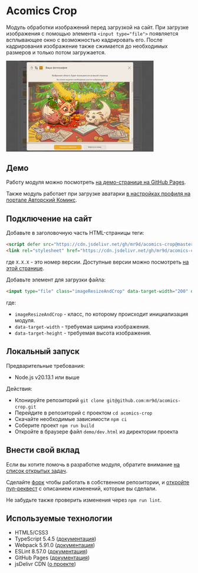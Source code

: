 # Acomics Crop

Модуль обработки изображений перед загрузкой на сайт. При загрузке изображения с помощью элемента `<input type="file">` появляется всплывающее окно с возможностью кадрировать его. После кадрирования изображение также сжимается до необходимых размеров и только потом загружается.

<img src="/demo/screenshot.jpg" width="400">

## Демо

Работу модуля можно посмотреть [на демо-странице на GitHub Pages](https://mr9d.github.io/acomics-crop/demo/prod.html).

Также модуль работает при загрузке аватарки [в настройках профиля на портале Авторский Комикс](https://acomics.ru/settings/profile).

## Подключение на сайт

Добавьте в заголовочную часть HTML-страницы теги:

```html
<script defer src="https://cdn.jsdelivr.net/gh/mr9d/acomics-crop@master/versions/X.X.X/bundle.js"></script>
<link rel="stylesheet" href="https://cdn.jsdelivr.net/gh/mr9d/acomics-crop@master/versions/X.X.X/bundle.css">
```

где `X.X.X` - это номер версии. Доступные версии можно посмотреть [на этой странице](https://github.com/mr9d/acomics-crop/tree/master/versions).

Добавьте элемент для загрузки файла:

```html
<input type="file" class="imageResizeAndCrop" data-target-width="200" data-target-height="200">
```

где:
* `imageResizeAndCrop` - класс, по которому происходит инициализация модуля.
* `data-target-width` - требуемая ширина изображения.
* `data-target-height` - требуемая высота изображения.

## Локальный запуск

Предварительные требования:

* Node.js v20.13.1 или выше

Действия:

* Клонируйте репозиторий `git clone git@github.com:mr9d/acomics-crop.git`
* Перейдите в репозиторий с проектом `cd acomics-crop`
* Скачайте необходимые зависимости `npm ci`
* Соберите проект `npm run build`
* Откройте в браузере файл `demo/dev.html` из директории проекта

## Внести свой вклад

Если вы хотите помочь в разработке модуля, обратите внимание [на список открытых задач](https://github.com/mr9d/acomics-crop/issues).

Сделайте [форк](https://docs.github.com/en/pull-requests/collaborating-with-pull-requests/working-with-forks/fork-a-repo) чтобы работать в собственном репозитории, и [откройте пул-реквест](https://docs.github.com/en/pull-requests/collaborating-with-pull-requests/proposing-changes-to-your-work-with-pull-requests/about-pull-requests) с описанием изменений, которые вы сделали.

Не забудьте также проверить изменения через `npm run lint`.

## Используемые технологии

- HTML5/CSS3
- TypeScript 5.4.5 ([документация](https://www.typescriptlang.org/docs/))
- Webpack 5.91.0 ([документация](https://webpack.js.org/concepts/))
- ESLint 8.57.0 ([документация](https://eslint.org/docs/latest/))
- GitHub Pages ([документация](https://docs.github.com/en/pages))
- jsDelivr CDN ([о проекте](https://www.jsdelivr.com/about))
